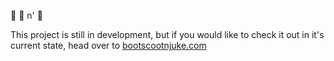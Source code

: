 🥾 🛴 n' 🏈

This project is still in development, but if you would like to check it out in it's current state, head over to [bootscootnjuke.com](https://bootscootnjuke.com/)
